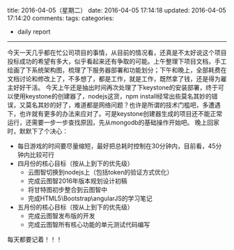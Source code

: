 title: 2016-04-05（星期二）
date: 2016-04-05 17:14:18
updated: 2016-04-05 17:14:20
comments: 
tags:
categories:
- daily report

---

今天一天几乎都在忙公司项目的事情，从目前的情况看，还真是不太好说这个项目投标成功的希望有多大，似乎看起来还有争取的可能。上午整理下项目文档，手工绘画了下系统架构图，梳理了下服务器部署和功能划分；下午和晚上，全部耗费在文档讨论和修改上了，不多想了，都是工作，就是工作，既然拿了钱，还是得为雇主好好干活。
今天上午还是抽出时间再次处理了下keystone的安装部署，终于可以使用keystone的创建器了，nodejs这货，npm install经常出些莫名其妙的错误，又莫名其妙的好了，难道都是网络问题？也许是所谓的技术门槛吧，多遭遇下，也许就有更多的办法来应对了。可是keystone创建器生成的项目还不能正常运行，还需要一步一步查找原因，先从mongodb的基础操作开始吧。
晚上回家时，默默下了个决心：
+ 每日游戏的时间要尽量缩短，最好把总耗时控制在30分钟内，目前看，45分钟内比较可行
+ 四月份的核心目标（按从上到下的优先级）
    * 云图智切换到nodejs上（包括token的验证方式优化）
    * 完成云图智2016年版本规划设计初稿
    * 将甘特图初步整合到云图智中
    * 完成HTML5\Bootstrap\angularJS的学习笔记
+ 五月份的核心目标（按从上到下的优先级）
    * 完成云图智发布版的开发
    * 完成云图智所有核心功能的单元测试代码编写

每天都要记着！！！
